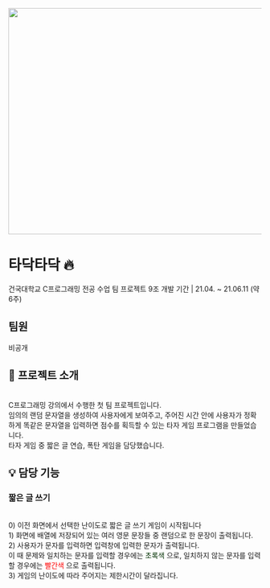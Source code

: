 <img src="https://github.com/eunalunacho/eunalunacho/assets/132866603/267c655e-03d6-40ce-86a8-99dec54286ff" width="850" height="450"> <br>
# 타닥타닥 🔥
건국대학교 C프로그래밍 전공 수업 팀 프로젝트 9조
개발 기간 | 21.04. ~ 21.06.11 (약 6주)


## 팀원
비공개


## 📖 프로젝트 소개
<br>
C프로그래밍 강의에서 수행한 첫 팀 프로젝트입니다. <br>
임의의 랜덤 문자열을 생성하여 사용자에게 보여주고, 주어진 시간 안에 사용자가 정확하게 똑같은 문자열을 입력하면 점수를 획득할 수 있는 타자 게임 프로그램을 만들었습니다. <br>
타자 게임 중 짧은 글 연습, 폭탄 게임을 담당했습니다. <br>


## 💡 담당 기능 
### 짧은 글 쓰기
<br>
0) 이전 화면에서 선택한 난이도로 짧은 글 쓰기 게임이 시작됩니다 <br>
1) 화면에 배열에 저장되어 있는 여러 영문 문장들 중 랜덤으로 한 문장이 출력됩니다. <br> 
2) 사용자가 문자를 입력하면 입력창에 입력한 문자가 출력됩니다. <br>
   이 때 문제와 일치하는 문자를 입력할 경우에는 <span style="color:003000"> 초록색 </span>으로, 일치하지 않는 문자를 입력할 경우에는 <span style="color:red"> 빨간색 </span>으로 출력됩니다. <br>
3) 게임의 난이도에 따라 주어지는 제한시간이 달라집니다.  <br>
